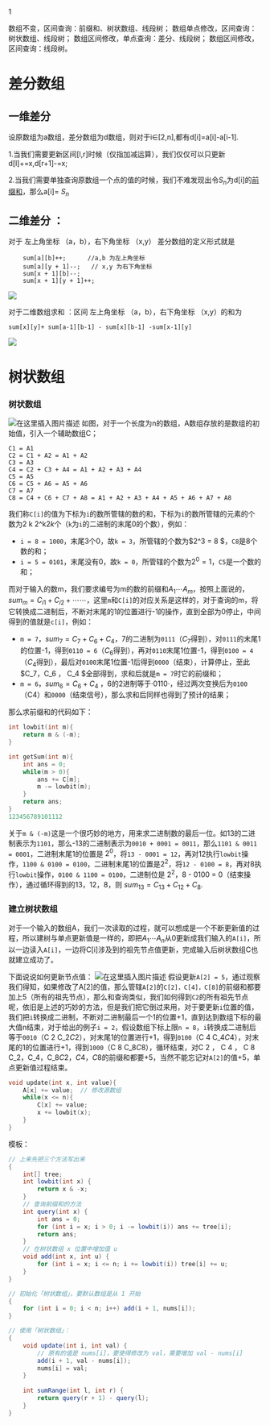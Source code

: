 1

数组不变，区间查询：前缀和、树状数组、线段树；
数组单点修改，区间查询：树状数组、线段树；
数组区间修改，单点查询：差分、线段树；
数组区间修改，区间查询：线段树。

# 差分数组

## 一维差分

设原数组为a数组，差分数组为d数组，则对于i∈[2,n],都有d[i]=a[i]-a[i-1].

1.当我们需要更新区间[l,r]时候（仅指加减运算），我们仅仅可以只更新d[l]+=x,d[r+1]-=x;

2.当我们需要单独查询原数组一个点的值的时候，我们不难发现出令$S_n$为d[i]的[前缀和](https://so.csdn.net/so/search?q=前缀和&spm=1001.2101.3001.7020)，那么a[i]= $S_n$

## 二维差分 ：



对于 左上角坐标 （a，b），右下角坐标 （x,y） 差分数组的定义形式就是 

```
	sum[a][b]++;      //a,b 为左上角坐标
    sum[a][y + 1]--;   // x,y 为右下角坐标
    sum[x + 1][b]--;
    sum[x + 1][y + 1]++;
```

![](/images/2.png)

对于二维数组求和 ：区间 左上角坐标 （a，b），右下角坐标 （x,y）的和为 



```
sum[x][y]+ sum[a-1][b-1] - sum[x][b-1] -sum[x-1][y]
```

![](/images/1.png)



#  树状数组

### 树状数组

![在这里插入图片描述](https://img-blog.csdnimg.cn/20200220103617796.png?x-oss-process=image/watermark,type_ZmFuZ3poZW5naGVpdGk,shadow_10,text_aHR0cHM6Ly9ibG9nLmNzZG4ubmV0L3FxXzQwOTQxNzIy,size_16,color_FFFFFF,t_70)
如图，对于一个长度为n的数组，A数组存放的是数组的初始值，引入一个辅助数组C；

```
C1 = A1
C2 = C1 + A2 = A1 + A2
C3 = A3
C4 = C2 + C3 + A4 = A1 + A2 + A3 + A4
C5 = A5
C6 = C5 + A6 = A5 + A6
C7 = A7
C8 = C4 + C6 + C7 + A8 = A1 + A2 + A3 + A4 + A5 + A6 + A7 + A8
```

我们称`C[i]`的值为下标为`i`的数所管辖的数的和，下标为`i`的数所管辖的元素的个数为2 k 2^k2*k*个（`k`为`i`的二进制的末尾0的个数），例如：

- `i = 8 = 1000`，末尾3个0，故`k = 3`，所管辖的个数为$2^3 = 8 $，`C8`是8个数的和；
- `i = 5 = 0101`，末尾没有0，故`k = 0`，所管辖的个数为$2^0 =1$，`C5`是一个数的和；

而对于输入的数m，我们要求编号为m的数的前缀和$A_1 \cdots A_m$，按照上面说的，$sum_m = C_{i1 }+ C_{i2} + \cdots⋯$，这里`m`和`C[i]`的对应关系是这样的，对于查询的m，将它转换成二进制后，不断对末尾的1的位置进行-1的操作，直到全部为0停止，中间得到的值就是`c[i]`，例如：

- `m = 7`，$sum_7 = C_7 + C_6 + C_4$，7的二进制为`0111`（$C_7$得到），对`0111`的末尾1的位置-1，得到`0110 = 6`（$C_6$得到），再对`0110`末尾1位置-1，得到`0100 = 4`（$C_4$得到），最后对`0100`末尾1位置-1后得到`0000`（结束），计算停止，至此$C_7，C_6 ， C_4 $全部得到，求和后就是`m = 7`时它的前缀和；
- `m = 6`，$sum _6 = C _6 + C_4$ ，6的2进制等于·0110·，经过两次变换后为`0100`（C4）和`0000`（结束信号），那么求和后同样也得到了预计的结果；

那么求前缀和的代码如下：

```cpp
int lowbit(int m){
    return m & (-m);
}

int getSum(int m){
	int ans = 0;
    while(m > 0){
        ans += C[m];
        m -= lowbit(m);
    }
    return ans;
}
123456789101112
```

关于`m & (-m)`这是一个很巧妙的地方，用来求二进制数的最后一位。如13的二进制表示为`1101`，那么-13的二进制表示为`0010 + 0001 = 0011`，那么`1101 & 0011 = 0001`，二进制末尾1的位置是 $2^0$，将`13 - 0001 = 12`，再对12执行`lowbit`操作，`1100 & 0100 = 0100`，二进制末尾1的位置是$2^2$，将`12 - 0100 = 8`，再对8执行`lowbit`操作，`0100 & 1100 = 0100`，二进制位是  $2^2$，8 - 0100 = 0（结束操作），通过循环得到的13，12，8，则 $sum_{13} = C_{13} + C_{12} + C_8$.

### 建立树状数组

对于一个输入的数组A，我们一次读取的过程，就可以想成是一个不断更新值的过程，所以建树与单点更新值是一样的，即把$A_1 ⋯ A_n$从0更新成我们输入的`A[i]`，所以一边读入`A[i]`，一边将C[i]涉及到的祖先节点值更新，完成输入后树状数组C也就建立成功了。

下面说说如何更新节点值：
![在这里插入图片描述](https://img-blog.csdnimg.cn/20200220114220186.png?x-oss-process=image/watermark,type_ZmFuZ3poZW5naGVpdGk,shadow_10,text_aHR0cHM6Ly9ibG9nLmNzZG4ubmV0L3FxXzQwOTQxNzIy,size_16,color_FFFFFF,t_70)
假设更新`A[2] = 5`，通过观察我们得知，如果修改了A[2]的值，那么管辖`A[2]`的`C[2]，C[4]，C[8]`的前缀和都要加上5（所有的祖先节点），那么和查询类似，我们如何得到`C2`的所有祖先节点呢，依旧是上述的巧妙的方法，但是我们把它倒过来用，对于要更新`i`位置的值，我们把`i`转换成二进制，不断对二进制最后一个1的位置+1，直到达到数组下标的最大值n结束，对于给出的例子`i = 2`，假设数组下标上限`n = 8`，`i`转换成二进制后等于`0010`（C 2 C_2*C*2​），对末尾1的位置进行+1，得到`0100`（C 4 C_4*C*4​），对末尾的1的位置进行+1，得到`1000`（C 8 C_8*C*8​），循环结束，对C 2 ， C 4 ， C 8 C_2，C_4，C_8*C*2​，*C*4​，*C*8​的前缀和都要+5，当然不能忘记对`A[2]`的值+5，单点更新值过程结束。

```cpp
void update(int x, int value){
    A[x] += value;	// 修改源数组
    while(x <= n){
        C[x] += value;
        x += lowbit(x);
    }
}
```



模板：

```java
// 上来先把三个方法写出来
{
    int[] tree;
    int lowbit(int x) {
        return x & -x;
    }
    // 查询前缀和的方法
    int query(int x) {
        int ans = 0;
        for (int i = x; i > 0; i -= lowbit(i)) ans += tree[i];
        return ans;
    }
    // 在树状数组 x 位置中增加值 u
    void add(int x, int u) {
        for (int i = x; i <= n; i += lowbit(i)) tree[i] += u;
    }
}

// 初始化「树状数组」，要默认数组是从 1 开始
{
    for (int i = 0; i < n; i++) add(i + 1, nums[i]);
}

// 使用「树状数组」：
{   
    void update(int i, int val) {
        // 原有的值是 nums[i]，要使得修改为 val，需要增加 val - nums[i]
        add(i + 1, val - nums[i]); 
        nums[i] = val;
    }
    
    int sumRange(int l, int r) {
        return query(r + 1) - query(l);
    }
}

```

